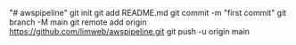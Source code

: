 "# awspipeline"  git init git add README.md git commit -m "first commit" git branch -M main git remote add origin https://github.com/limweb/awspipeline.git git push -u origin main
